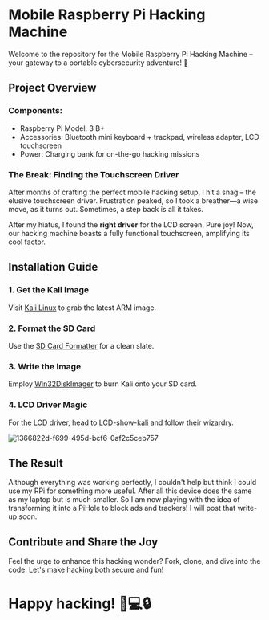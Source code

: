 # Mobile Raspberry Pi Hacking Machine

Welcome to the repository for the Mobile Raspberry Pi Hacking Machine – your gateway to a portable cybersecurity adventure! 🚀

## Project Overview
### Components:
- Raspberry Pi Model: 3 B+
- Accessories: Bluetooth mini keyboard + trackpad, wireless adapter, LCD touchscreen
- Power: Charging bank for on-the-go hacking missions

### The Break: Finding the Touchscreen Driver
After months of crafting the perfect mobile hacking setup, I hit a snag – the elusive touchscreen driver. Frustration peaked, so I took a breather—a wise move, as it turns out. Sometimes, a step back is all it takes.

After my hiatus, I found the **right driver** for the LCD screen. Pure joy! Now, our hacking machine boasts a fully functional touchscreen, amplifying its cool factor.


## Installation Guide
### 1. Get the Kali Image
Visit [Kali Linux](https://www.kali.org/get-kali/#kali-arm) to grab the latest ARM image.

### 2. Format the SD Card
Use the [SD Card Formatter](https://www.sdcard.org/downloads/formatter/) for a clean slate.

### 3. Write the Image
Employ [Win32DiskImager](https://raspberry-projects.com/pi/pi-operating-systems/win32diskimager) to burn Kali onto your SD card.

### 4. LCD Driver Magic
For the LCD driver, head to [LCD-show-kali](https://github.com/lcdwiki/LCD-show-kali
) and follow their wizardry.

![1366822d-f699-495d-bcf6-0af2c5ceb757](https://github.com/ericktafel1/RaspberryPiProjects/assets/97417443/6e2c04dd-42db-4ad6-b537-1474e1873f4c)

## The Result
Although everything was working perfectly, I couldn't help but think I could use my RPi for something more useful. After all this device does the same as my laptop but is much smaller. So I am now playing with the idea of transforming it into a PiHole to block ads and trackers! I will post that write-up soon.


## Contribute and Share the Joy
Feel the urge to enhance this hacking wonder? Fork, clone, and dive into the code. Let's make hacking both secure and fun!

# Happy hacking! 🤖💻🔒

